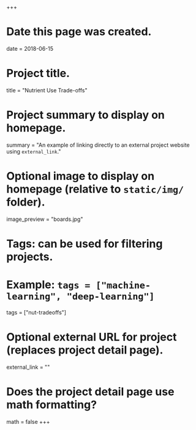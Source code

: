 +++
# Date this page was created.
date = 2018-06-15

# Project title.
title = "Nutrient Use Trade-offs"

# Project summary to display on homepage.
summary = "An example of linking directly to an external project website using `external_link`."

# Optional image to display on homepage (relative to `static/img/` folder).
image_preview = "boards.jpg"

# Tags: can be used for filtering projects.
# Example: `tags = ["machine-learning", "deep-learning"]`
tags = ["nut-tradeoffs"]

# Optional external URL for project (replaces project detail page).
external_link = ""

# Does the project detail page use math formatting?
math = false
+++
